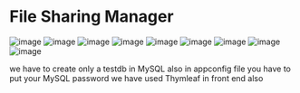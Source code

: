 # File Sharing Manager

![image](https://github.com/user-attachments/assets/c2a8ddfa-c032-4272-877a-637250491546)
![image](https://github.com/user-attachments/assets/2b65e97f-68a1-4e7b-bb70-ac3aea902989)
![image](https://github.com/user-attachments/assets/3d9d0ade-fa1e-48b5-83e4-5cab07227fbe)
![image](https://github.com/user-attachments/assets/754c1bce-0057-4197-85d0-dc42456c089b)
![image](https://github.com/user-attachments/assets/8e1b293c-2f1d-4eb2-8dbc-73ceb3a3fb7e)
![image](https://github.com/user-attachments/assets/12bc0ec5-261c-48d1-a0f2-97e2c2fc5a7b)
![image](https://github.com/user-attachments/assets/f2902730-c513-4940-a454-9ff1188171ca)
![image](https://github.com/user-attachments/assets/814397b3-6f6d-49de-bf4d-fe3b5c59d15a)
![image](https://github.com/user-attachments/assets/f9ce77e1-222d-477d-be78-5fd004f80bc6)

we have to create only a testdb in MySQL
also in appconfig file you have to put your MySQL password
we have used Thymleaf in front end also
